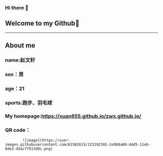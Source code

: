 ### Hi there 👋

<!--
**xuan655/xuan655** is a ✨ _special_ ✨ repository because its `README.md` (this file) appears on your GitHub profile.

Here are some ideas to get you started:

- 🔭 I’m currently working on ...
- 🌱 I’m currently learning ...
- 👯 I’m looking to collaborate on ...
- 🤔 I’m looking for help with ...
- 💬 Ask me about ...
- 📫 How to reach me: ...
- 😄 Pronouns: ...
- ⚡ Fun fact: ...
-->
## Welcome to my Github👋
---
## About me
### name:赵文轩
### sex：男
### age：21
### sports:跑步、羽毛球
### My homepage:https://xuan655.github.io/zwx.github.io/
### QR code：
            ![image](https://user-images.githubusercontent.com/61582615/123192302-2e9b8a00-d4d5-11eb-8de3-45acff913d8c.png)

